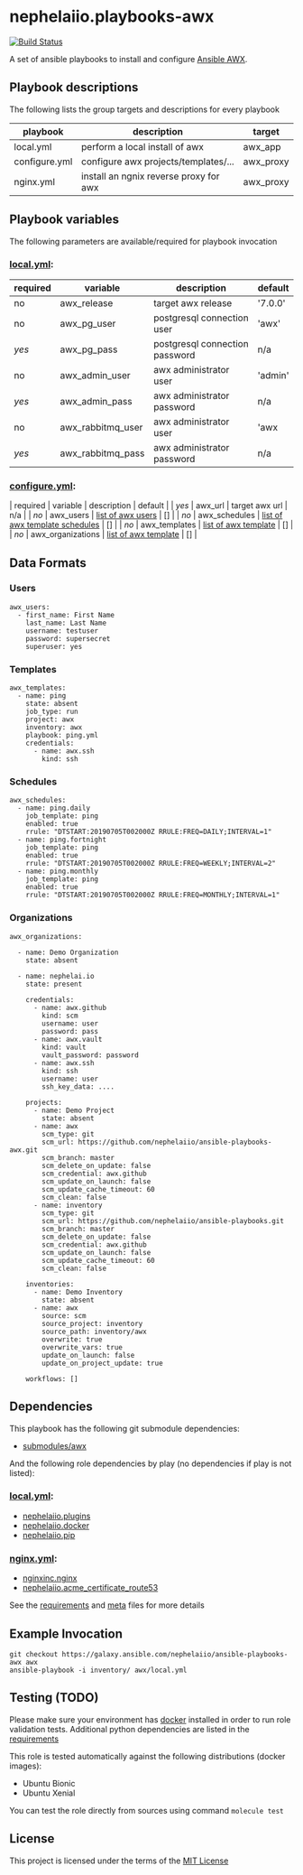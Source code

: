 # nephelaiio.playbooks-awx

[![Build Status](https://travis-ci.org/nephelaiio/ansible-playbooks-awx.svg?branch=master)](https://travis-ci.org/nephelaiio/ansible-playbooks-awx)

A set of ansible playbooks to install and configure [Ansible AWX](https://github.com/ansible/awx).

## Playbook descriptions

The following lists the group targets and descriptions for every playbook

| playbook      | description                            | target    |
| ---           | ---                                    | ---       |
| local.yml     | perform a local install of awx         | awx_app   |
| configure.yml | configure awx projects/templates/...   | awx_proxy |
| nginx.yml     | install an ngnix reverse proxy for awx | awx_proxy |

## Playbook variables

The following parameters are available/required for playbook invocation

### [local.yml](local.yml):
| required | variable          | description                    | default |
| ---      | ---               | ---                            | ---     |
| no       | awx_release       | target awx release             | '7.0.0' |
| no       | awx_pg_user       | postgresql connection user     | 'awx'   |
| *yes*    | awx_pg_pass       | postgresql connection password | n/a     |
| no       | awx_admin_user    | awx administrator user         | 'admin' |
| *yes*    | awx_admin_pass    | awx administrator password     | n/a     |
| no       | awx_rabbitmq_user | awx administrator user         | 'awx    |
| *yes*    | awx_rabbitmq_pass | awx administrator password     | n/a     |

### [configure.yml](configure.yml):
| required | variable          | description                                  | default |
| *yes*    | awx_url           | target awx url                               | n/a     |
| *no*     | awx_users         | [list of awx users](#Users)                  | []      |
| *no*     | awx_schedules     | [list of awx template schedules](#Schedules) | []      |
| *no*     | awx_templates     | [list of awx template](#Templates)           | []      |
| *no*     | awx_organizations | [list of awx template](#Organizations)       | []      |

## Data Formats

### Users
```{yaml}
awx_users:
  - first_name: First Name
    last_name: Last Name
    username: testuser
    password: supersecret
    superuser: yes
```

### Templates
```{yaml}
awx_templates:
  - name: ping
    state: absent
    job_type: run
    project: awx
    inventory: awx
    playbook: ping.yml
    credentials:
      - name: awx.ssh
        kind: ssh
```

### Schedules
```{yaml}
awx_schedules:
  - name: ping.daily
    job_template: ping
    enabled: true
    rrule: "DTSTART:20190705T002000Z RRULE:FREQ=DAILY;INTERVAL=1"
  - name: ping.fortnight
    job_template: ping
    enabled: true
    rrule: "DTSTART:20190705T002000Z RRULE:FREQ=WEEKLY;INTERVAL=2"
  - name: ping.monthly
    job_template: ping
    enabled: true
    rrule: "DTSTART:20190705T002000Z RRULE:FREQ=MONTHLY;INTERVAL=1"
```

### Organizations
```{yaml}
awx_organizations:

  - name: Demo Organization
    state: absent

  - name: nephelai.io
    state: present

    credentials:
      - name: awx.github
        kind: scm
        username: user
        password: pass
      - name: awx.vault
        kind: vault
        vault_password: password
      - name: awx.ssh
        kind: ssh
        username: user
        ssh_key_data: ....

    projects:
      - name: Demo Project
        state: absent
      - name: awx
        scm_type: git
        scm_url: https://github.com/nephelaiio/ansible-playbooks-awx.git
        scm_branch: master
        scm_delete_on_update: false
        scm_credential: awx.github
        scm_update_on_launch: false
        scm_update_cache_timeout: 60
        scm_clean: false
      - name: inventory
        scm_type: git
        scm_url: https://github.com/nephelaiio/ansible-playbooks.git
        scm_branch: master
        scm_delete_on_update: false
        scm_credential: awx.github
        scm_update_on_launch: false
        scm_update_cache_timeout: 60
        scm_clean: false

    inventories:
      - name: Demo Inventory
        state: absent
      - name: awx
        source: scm
        source_project: inventory
        source_path: inventory/awx
        overwrite: true
        overwrite_vars: true
        update_on_launch: false
        update_on_project_update: true

    workflows: []
```

## Dependencies

This playbook has the following git submodule dependencies:

* [submodules/awx](https://github.com/ansible/awx)

And the following role dependencies by play (no dependencies if play is not listed):

### [local.yml](local.yml):
* [nephelaiio.plugins](https://galaxy.ansible.com/nephelaiio/plugins)
* [nephelaiio.docker](https://galaxy.ansible.com/nephelaiio/docker)
* [nephelaiio.pip](https://galaxy.ansible.com/nephelaiio/pip)

### [nginx.yml](nginx.yml):
* [nginxinc.nginx](https://galaxy.ansible.com/nginxinc/nginx)
* [nephelaiio.acme_certificate_route53](https://galaxy.ansible.com/nephelaiio/acme_certificate_route53)

See the [requirements](https://raw.githubusercontent.com/nephelaiio/ansible-role-requirements/master/requirements.txt) and [meta](meta.yml) files for more details

## Example Invocation

```
git checkout https://galaxy.ansible.com/nephelaiio/ansible-playbooks-awx awx
ansible-playbook -i inventory/ awx/local.yml
```

## Testing (TODO)

Please make sure your environment has [docker](https://www.docker.com) installed in order to run role validation tests. Additional python dependencies are listed in the [requirements](https://raw.githubusercontent.com/nephelaiio/ansible-role-requirements/master/requirements.txt)

This role is tested automatically against the following distributions (docker images):

  * Ubuntu Bionic
  * Ubuntu Xenial

You can test the role directly from sources using command ` molecule test `

## License

This project is licensed under the terms of the [MIT License](/LICENSE)

